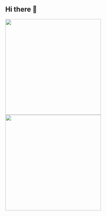 ## Hi there 👋

<a href="https://github.com/Blacknife">
  <img height=300 align="center" src="https://github-readme-stats-ashy-pi-99.vercel.app/api?username=Blacknife&show=reviews,discussions_started,discussions_answered,prs_merged,prs_merged_percentage&show_icons=true&theme=transparent" />
</a>
<a href="https://github.com/Blacknife">
  <img height=300 align="center" src="https://github-readme-stats-ashy-pi-99.vercel.app/api/top-langs/?username=Blacknife&card_width=320" />
</a>

<!--
**Blacknife/Blacknife** is a ✨ _special_ ✨ repository because its `README.md` (this file) appears on your GitHub profile.

Here are some ideas to get you started:

- 🔭 I’m currently working on ...
- 🌱 I’m currently learning ...
- 👯 I’m looking to collaborate on ...
- 🤔 I’m looking for help with ...
- 💬 Ask me about ...
- 📫 How to reach me: ...
- 😄 Pronouns: ...
- ⚡ Fun fact: ...
-->
